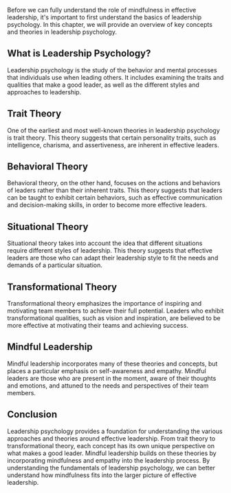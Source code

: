 
Before we can fully understand the role of mindfulness in effective leadership, it's important to first understand the basics of leadership psychology. In this chapter, we will provide an overview of key concepts and theories in leadership psychology.

What is Leadership Psychology?
------------------------------

Leadership psychology is the study of the behavior and mental processes that individuals use when leading others. It includes examining the traits and qualities that make a good leader, as well as the different styles and approaches to leadership.

Trait Theory
------------

One of the earliest and most well-known theories in leadership psychology is trait theory. This theory suggests that certain personality traits, such as intelligence, charisma, and assertiveness, are inherent in effective leaders.

Behavioral Theory
-----------------

Behavioral theory, on the other hand, focuses on the actions and behaviors of leaders rather than their inherent traits. This theory suggests that leaders can be taught to exhibit certain behaviors, such as effective communication and decision-making skills, in order to become more effective leaders.

Situational Theory
------------------

Situational theory takes into account the idea that different situations require different styles of leadership. This theory suggests that effective leaders are those who can adapt their leadership style to fit the needs and demands of a particular situation.

Transformational Theory
-----------------------

Transformational theory emphasizes the importance of inspiring and motivating team members to achieve their full potential. Leaders who exhibit transformational qualities, such as vision and inspiration, are believed to be more effective at motivating their teams and achieving success.

Mindful Leadership
------------------

Mindful leadership incorporates many of these theories and concepts, but places a particular emphasis on self-awareness and empathy. Mindful leaders are those who are present in the moment, aware of their thoughts and emotions, and attuned to the needs and perspectives of their team members.

Conclusion
----------

Leadership psychology provides a foundation for understanding the various approaches and theories around effective leadership. From trait theory to transformational theory, each concept has its own unique perspective on what makes a good leader. Mindful leadership builds on these theories by incorporating mindfulness and empathy into the leadership process. By understanding the fundamentals of leadership psychology, we can better understand how mindfulness fits into the larger picture of effective leadership.

